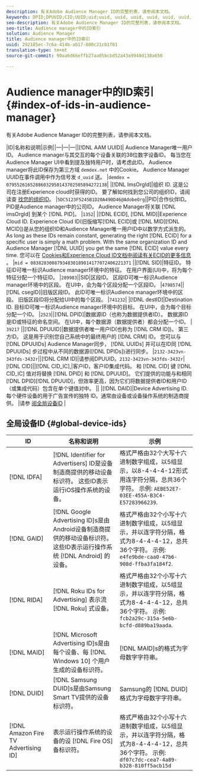 ```yaml
---
description: 有关Adobe Audience Manager ID的完整列表，请参阅本文档。
keywords: DPID;DPUUID;CID;UUID;uid;uuid, uuid, uuid, uuid, uuid, uuid, uuid, uuid, uuid, uuid, uuid, uuid, uuid, uuid, uuid, uuid, uuid, uuid, uuid, uuid, uuid, uuid, uuid, uuid
seo-description: 有关Adobe Audience Manager ID的完整列表，请参阅本文档。
seo-title: Audience manager中的ID索引
solution: Audience Manager
title: Audience manager中的ID索引
uuid: 292185ec-7c6a-414b-ab17-800c21cb1f01
translation-type: tm+mt
source-git-commit: 90aa6d66effb27aa05bcbd52a43a9948d138a650

---
```



# Audience manager中的ID索引{#index-of-ids-in-audience-manager}

有关Adobe Audience Manager ID的完整列表，请参阅本文档。

|ID|名称和说明|示例||—|—|—||[!DNL AAM UUID]| Audience Manager唯一用户ID。 Audience manager与其交互的每个设备关联的38位数字设备ID。 每当您在Audience Manager UI中看到提及独特用户时，请考虑此ID。 Audience manager将此ID保存为第三方域 `demdex.net` 中的Cookie。 Audience Manager UUID在事件调用中作为信号发 `d_uuid` 送。 |`demdex = 07955261652886032950143702505894272138`|
|[!DNL ImsOrgId]|组织 ID. 这是公司在注册Experience cloud时获得的ID。 要了解如何找到您公司的组织ID，请阅读查 [找您的组织ID](https://docs.adobe.com/content/help/en/core-services/interface/manage-users-and-products/organizations.html#concept_EA8AEE5B02CF46ACBDAD6A8508646255)。 |`5DC5123F5245B1D20A490D46@AdobeOrg`||PID|合作伙伴ID。 PID是Audience manager中的公司ID。 Audience Manager将关联 [!DNL imsOrgId] 到某个 [!DNL PID]。 |`1352`|
|[!DNL ECID], [!DNL MID]|Experience Cloud ID. Experience Cloud ID(旧版缩写[!DNL ECID]或 [!DNL MID][!DNL MCID])是从您的组织ID和Audience Manager唯一用户ID中以数学方式派生的。 As long as these IDs remain constant, generating the right [!DNL ECID] for a specific user is simply a math problem. With the same organization ID and Audience Manager [!DNL UUID] you get the same [!DNL ECID] value every time. 您可以在 [Cookies和Experience Cloud ID文档中阅读有关ECID的更多信息](https://docs.adobe.com/content/help/en/id-service/using/intro/cookies.html) 。 |`mid = 08382830887934830189014177072406221371` ||[!DNL SID]|特征ID。 特征ID可唯一标识Audience manager环境中的特征。 在用户界面(UI)中，将为每个特征分配一个特征ID。 |`289983`||SID|区段ID。 区段ID可唯一标识Audience manager环境中的区段。 在UI中，会为每个区段分配一个区段ID。 |`4798574`||[!DNL csegID]|旧版区段ID。 此ID可唯一标识Audience manager环境中的区段。 旧版区段ID将分配给UI中的每个区段。 |`741232`|
|[!DNL destID]|Destination ID. 目标ID可唯一标识Audience manager环境中的目标。 在UI中，会为每个目标分配一个ID。 |`2523`||[!DNL DPID]|数据源ID（也称为数据提供者ID）。 数据源ID是ID或特征的命名空间。 在UI中，每个数据源（数据提供者）都会分配一个ID。 | `39217` ||[!DNL DPUUID]|数据提供者唯一用户ID(也称为 [!DNL CRM ID])。 第三方ID。 这是用于识别您自己系统中的最终用户的 [!DNL CRM] ID。 您可以与 [!DNL DPUUIDs] Audience Manager同步， [!DNL UUIDs] 并可以在ID同 [!DNL DPUUIDs] 步过程中从不同的数据源([!DNL DPIDs])进行同步。 |`2132-3423vn-343fds-3432r`||[!DNL CRM ID]|请参阅DPUUID。`2132-3423vn-343fds-3432r`|[!DNL CID]||[!DNL CID_IC],|客户ID，客户ID集成代码。 和 [!DNL CID] 键 [!DNL CID_IC] 值对将替换 [!DNL DPID] 和 [!DNL DPUUID]。 它们提供的功能与和相同 [!DNL DPID][!DNL DPUUID]，但效率更高，因为它们将数据提供者ID和用户ID（或集成代码）包含在单个键值对中。 ||
|[!DNL DAID]|Device Advertising ID. 每个硬件设备的用于广告宣传的独特 ID。通常由设备或设备操作系统的制造商提供。 |请参 [阅全局设备ID](#global-device-ids) |

## 全局设备ID {#global-device-ids}

| ID | 名称和说明 | 示例 |
| ------------------------------------ | ------------------------------------------------------------------------------------------------------------------------------------------------------------------------------- | -------------------------------------------------------------------------------------------------------------------------------------------------------------------------------------------------------------------------- |
| [!DNL IDFA] | [!DNL Identifier for Advertisers] ID是设备制造商提供的移动设备标识符。 这些ID表示运行iOS操作系统的设备。 | 格式严格由32个大写十六进制数字组成，以5组显示，以8-4-4-4-12形式用连字符分隔，总共36个字符。 示例: `AEBE52E7-03EE-455A-B3C4-E57283966239`. |
| [!DNL GAID] | [!DNL Google Advertising ID]s是由Android设备制造商提供的移动设备标识符。 这些ID表示运行操作系统 [!DNL Android] 的设备。 | 格式严格由32个小写十六进制数字组成，以5组显示，并以连字符分隔，格式为8-4-4-4-12，总共36个字符。 示例: `e4fe9bde-caa0-47b6-908d-ffba3fa184f2`. |
| [!DNL RIDA] | [!DNL Roku IDs for Advertising] 表示流 [!DNL Roku] 式设备。 | 格式严格由32个小写十六进制数字组成，以5组显示，并以连字符分隔，格式为8-4-4-4-12，总共36个字符。 示例: `fcb2a29c-315a-5e6b-bcfd-d889ba19aada`. |
| [!DNL MAID] | [!DNL Microsoft Advertising ID]s是由每个设备、每 [!DNL Windows 10] 个用户生成的设备标识符。 | [!DNL MAID]s的格式为字母数字字符串。 |
| [!DNL DUID] | [!DNL Samsung DUID]s是由Samsung Smart TV提供的设备标识符。 | Samsung的 [!DNL DUID]格式为字母数字字符串。 |
| [!DNL Amazon Fire TV Advertising ID] | 表示运行操作系统的设备的设 [!DNL Fire OS] 备标识符。 | 格式严格由32个小写十六进制数字组成，以5组显示，并以连字符分隔，格式为8-4-4-4-12，总共36个字符。 示例: `df07c7dc-cea7-4a89-b328-810ff5acb15d` |
